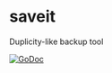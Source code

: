 saveit
======

Duplicity-like backup tool

[![GoDoc](https://godoc.org/github.com/mateusbraga/saveit?status.svg)](https://godoc.org/github.com/mateusbraga/saveit)


